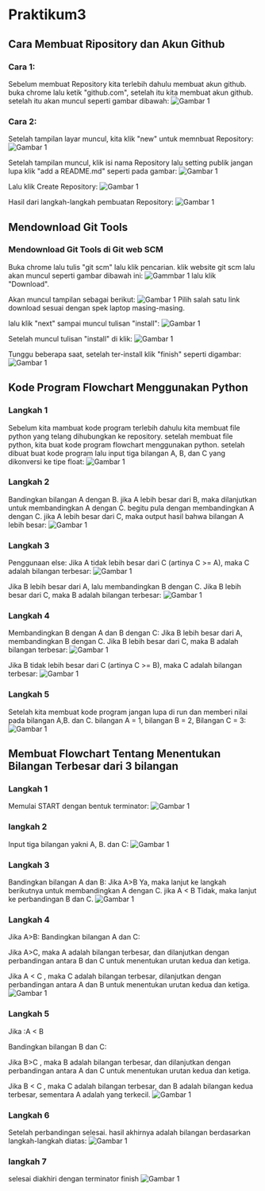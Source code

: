 # Praktikum3
## Cara Membuat Ripository dan Akun Github

### Cara 1:
Sebelum membuat Repository kita terlebih dahulu membuat akun github. buka chrome lalu ketik "github.com", setelah itu kita membuat akun github. setelah itu akan muncul seperti gambar dibawah:
![Gambar 1](screenshot/ssl9.png)

### Cara 2:
Setelah tampilan layar muncul, kita klik "new" untuk memnbuat Repository:
![Gambar 1](screenshot/ssl5.png)

Setelah tampilan muncul, klik isi nama Repository lalu setting publik jangan lupa klik "add a README.md" seperti pada gambar:
![Gambar 1](screenshot/ssl6.png)

Lalu klik Create Repository:
![Gambar 1](screenshot/ssl7.png)

Hasil dari langkah-langkah pembuatan Repository:
![Gambar 1](screenshot/ssl10.png)

## Mendownload Git Tools

### Mendownload Git Tools di Git web SCM
Buka chrome lalu tulis "git scm" lalu klik pencarian. klik website git scm lalu akan muncul seperti gambar dibawah ini:
![Gammbar 1](screenshot/ssl2.png)
lalu klik "Download".

Akan muncul tampilan sebagai berikut:
![Gambar 1](screenshot/ssl4.png)
Pilih salah satu link download sesuai dengan spek laptop masing-masing.

lalu klik "next" sampai muncul tulisan "install":
![Gambar 1](screenshot/ssl12.png)

Setelah muncul tulisan "install" di klik:
![Gambar 1](screenshot/ssl11.png)

Tunggu beberapa saat, setelah ter-install klik "finish" seperti digambar:
![Gambar 1](screenshot/ssl13.png)

## Kode Program Flowchart Menggunakan Python

### Langkah 1
Sebelum kita mambuat kode program terlebih dahulu kita membuat file python yang telang dihubungkan ke repository. setelah membuat file python, kita buat kode program flowchart menggunakan python. setelah dibuat buat kode program lalu input tiga bilangan A, B, dan C yang dikonversi ke tipe float:
![Gambar 1](screenshot/ssl19.png)

### Langkah 2
Bandingkan bilangan A dengan B. jika A lebih besar dari B, maka dilanjutkan untuk membandingkan A dengan C. begitu pula dengan membandingkan A dengan C. jika A lebih besar dari C, maka output hasil bahwa bilangan A lebih besar:
![Gambar 1](screenshot/ssl18.png)

### Langkah 3
Penggunaan else: Jika A tidak lebih besar dari C (artinya C >= A), maka C adalah bilangan terbesar:
![Gambar 1](screenshot/ssl17.png)

Jika B lebih besar dari A, lalu membandingkan B dengan C. Jika B lebih besar dari C, maka B adalah bilangan terbesar:
![Gambar 1](screenshot/ssl16.png)

### Langkah 4
Membandingkan B dengan A dan B dengan C: Jika B lebih besar dari A, membandingkan B dengan C. Jika B lebih besar dari C, maka B adalah bilangan terbesar:
![Gambar 1](screenshot/ssl15.png)

Jika B tidak lebih besar dari C (artinya C >= B), maka C adalah bilangan terbesar:
![Gambar 1](screenshot/ssl14.png)

### Langkah 5
Setelah kita membuat kode program jangan lupa di run dan memberi nilai pada bilangan A,B. dan C. bilangan A = 1, bilangan B = 2, Bilangan C  = 3:
![Gambar 1](screenshot/ssl20.png)


## Membuat Flowchart Tentang Menentukan Bilangan Terbesar dari 3 bilangan

### Langkah 1
Memulai START dengan bentuk terminator:
![Gambar 1](screenshot/ssl21.png)

### langkah 2
Input tiga bilangan yakni A, B. dan C:
![Gambar 1](screenshot/ssl23.png)

### Langkah 3
Bandingkan bilangan A dan B:
Jika A>B Ya, maka lanjut ke langkah berikutnya untuk membandingkan A dengan C. jika A < B Tidak, maka lanjut ke perbandingan B dan C.
![Gambar 1](screenshot/ssl24.png)

### Langkah 4
Jika A>B:
Bandingkan bilangan A dan C:

Jika A>C, maka A adalah bilangan terbesar, dan dilanjutkan dengan perbandingan antara B dan C untuk menentukan urutan kedua dan ketiga.

Jika A < C , maka C adalah bilangan terbesar, dilanjutkan dengan perbandingan antara A dan B untuk menentukan urutan kedua dan ketiga.
![Gambar 1](screenshot/ssl25.png)

### Langkah 5
Jika :A < B

Bandingkan bilangan B dan C:

Jika B>C , maka B adalah bilangan terbesar, dan dilanjutkan dengan perbandingan antara A dan C untuk menentukan urutan kedua dan ketiga.

Jika B < C , maka C adalah bilangan terbesar, dan B adalah bilangan kedua terbesar, sementara A adalah yang terkecil.
![Gambar 1](screenshot/ssl26.png)

### Langkah 6
Setelah perbandingan selesai. hasil akhirnya adalah bilangan berdasarkan langkah-langkah diatas:
![Gambar 1](screenshot/ssl27.png)

### langkah 7
selesai diakhiri dengan terminator finish
![Gambar 1](screenshot/ssl28.png)